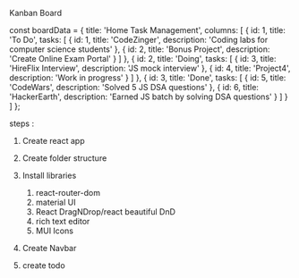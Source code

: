 Kanban Board

const boardData = {
  title: 'Home Task Management',
  columns: [
    {
      id: 1,
      title: 'To Do',
      tasks: [
        { id: 1, title: 'CodeZinger', description: 'Coding labs for computer science students' },
        { id: 2, title: 'Bonus Project', description: 'Create Online Exam Portal' }
      ]
    },
    {
      id: 2,
      title: 'Doing',
      tasks: [
        { id: 3, title: 'HireFlix Interview', description: 'JS mock interview' },
        { id: 4, title: 'Project4', description: 'Work in progress' }
      ]
    },
    {
      id: 3,
      title: 'Done',
      tasks: [
        { id: 5, title: 'CodeWars', description: 'Solved 5 JS DSA questions' },
        { id: 6, title: 'HackerEarth', description: 'Earned JS batch by solving DSA questions' }
      ]
    }
  ]
};


steps :


1. Create react app
2. Create folder structure
3. Install libraries
    1. react-router-dom
    2. material UI
    3. React DragNDrop/react beautiful DnD
    4. rich text editor
    5. MUI Icons

4. Create Navbar
5. create todo
